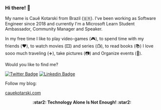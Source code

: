### Hi there! 👋

My name is Cauê Kotarski from Brazil (🇧🇷). I've been working as Software Engineer since 2018 and currently I'm a Microsoft Learn Student Ambassador, Community Manager and Speaker.

In my free time I like to play video-games (:video_game:), to spend time with my friends (:heart:), to watch movies (🎞️) and series (📺), to read books (📚) I love sooo much traveling (:airplane:), take pictures (:camera:) and Organize events (🎉).

Would you like to find me?

[![Twitter Badge](https://img.shields.io/badge/-Twitter-1ca0f1?style=for-the-badge&labelColor=1ca0f1&logo=twitter&logoColor=white&link=https://twitter.com/dcaueb78)](https://twitter.com/dcaueb78)
[![Linkedin Badge](https://img.shields.io/badge/-LinkedIn-blue?style=for-the-badge&logo=Linkedin&logoColor=white&link=https://www.linkedin.com/in/cauekotarski/)](https://www.linkedin.com/in/cauekotarski/)


Follow my blog: 

[cauekotarski.com](https://cauekotarski.com/)

<p align="center" style="font-weight:bold">
:star2: <b>Technology Alone Is Not Enough!</b> :star2:
</p>
